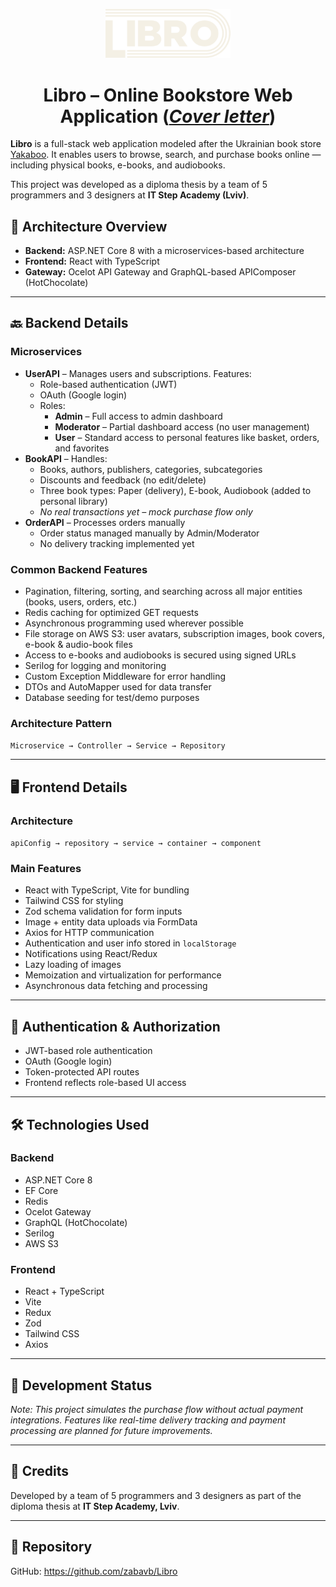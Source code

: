 <p align="center">
	<img src="client/src/assets/logoLibro.svg" alt="Libro Logo" width="200"/>
</p>
<h1 align="center">Libro – Online Bookstore Web Application
	<span>(<i><a href="Libro - Cover letter.pdf">Cover letter</a></i>)</span>
</h1>

<p>
  <strong>Libro</strong> is a full-stack web application modeled after the Ukrainian book store <a href="https://www.yakaboo.ua/">Yakaboo</a>.
  It enables users to browse, search, and purchase books online — including physical books, e-books, and audiobooks.
</p>

<p>
  This project was developed as a diploma thesis by a team of 5 programmers and 3 designers at <strong>IT Step Academy (Lviv)</strong>.
</p>

<h2>🧱 Architecture Overview</h2>

<ul>
  <li><strong>Backend:</strong> ASP.NET Core 8 with a microservices-based architecture</li>
  <li><strong>Frontend:</strong> React with TypeScript</li>
  <li><strong>Gateway:</strong> Ocelot API Gateway and GraphQL-based APIComposer (HotChocolate)</li>
</ul>

<hr/>

<h2>🔙 Backend Details</h2>

<h3>Microservices</h3>

<ul>
  <li>
    <strong>UserAPI</strong> – Manages users and subscriptions. Features:
    <ul>
      <li>Role-based authentication (JWT)</li>
      <li>OAuth (Google login)</li>
      <li>Roles:
        <ul>
          <li><strong>Admin</strong> – Full access to admin dashboard</li>
          <li><strong>Moderator</strong> – Partial dashboard access (no user management)</li>
          <li><strong>User</strong> – Standard access to personal features like basket, orders, and favorites</li>
        </ul>
      </li>
    </ul>
  </li>

  <li>
    <strong>BookAPI</strong> – Handles:
    <ul>
      <li>Books, authors, publishers, categories, subcategories</li>
      <li>Discounts and feedback (no edit/delete)</li>
      <li>Three book types: Paper (delivery), E-book, Audiobook (added to personal library)</li>
      <li><em>No real transactions yet – mock purchase flow only</em></li>
    </ul>
  </li>

  <li>
    <strong>OrderAPI</strong> – Processes orders manually
    <ul>
      <li>Order status managed manually by Admin/Moderator</li>
      <li>No delivery tracking implemented yet</li>
    </ul>
  </li>
</ul>

<h3>Common Backend Features</h3>

<ul>
  <li>Pagination, filtering, sorting, and searching across all major entities (books, users, orders, etc.)</li>
  <li>Redis caching for optimized GET requests</li>
  <li>Asynchronous programming used wherever possible</li>
  <li>File storage on AWS S3: user avatars, subscription images, book covers, e-book & audio-book files</li>
  <li>Access to e-books and audiobooks is secured using signed URLs</li>
  <li>Serilog for logging and monitoring</li>
  <li>Custom Exception Middleware for error handling</li>
  <li>DTOs and AutoMapper used for data transfer</li>
  <li>Database seeding for test/demo purposes</li>
</ul>

<h3>Architecture Pattern</h3>
<p><code>Microservice → Controller → Service → Repository</code></p>

<hr/>

<h2>🖥️ Frontend Details</h2>

<h3>Architecture</h3>
<p><code>apiConfig → repository → service → container → component</code></p>

<h3>Main Features</h3>

<ul>
  <li>React with TypeScript, Vite for bundling</li>
  <li>Tailwind CSS for styling</li>
  <li>Zod schema validation for form inputs</li>
  <li>Image + entity data uploads via FormData</li>
  <li>Axios for HTTP communication</li>
  <li>Authentication and user info stored in <code>localStorage</code></li>
  <li>Notifications using React/Redux</li>
  <li>Lazy loading of images</li>
  <li>Memoization and virtualization for performance</li>
  <li>Asynchronous data fetching and processing</li>
</ul>

<hr/>

<h2>🔐 Authentication & Authorization</h2>

<ul>
  <li>JWT-based role authentication</li>
  <li>OAuth (Google login)</li>
  <li>Token-protected API routes</li>
  <li>Frontend reflects role-based UI access</li>
</ul>

<hr/>

<h2>🛠️ Technologies Used</h2>

<h3>Backend</h3>
<ul>
  <li>ASP.NET Core 8</li>
  <li>EF Core</li>
  <li>Redis</li>
  <li>Ocelot Gateway</li>
  <li>GraphQL (HotChocolate)</li>
  <li>Serilog</li>
  <li>AWS S3</li>
</ul>

<h3>Frontend</h3>
<ul>
  <li>React + TypeScript</li>
  <li>Vite</li>
  <li>Redux</li>
  <li>Zod</li>
  <li>Tailwind CSS</li>
  <li>Axios</li>
</ul>

<hr/>

<h2>🧪 Development Status</h2>
<p>
  <em>Note: This project simulates the purchase flow without actual payment integrations. Features like real-time delivery tracking and payment processing are planned for future improvements.</em>
</p>

<hr/>

<h2>🤝 Credits</h2>
<p>
  Developed by a team of 5 programmers and 3 designers as part of the diploma thesis at <strong>IT Step Academy, Lviv</strong>.
</p>

<hr/>

<h2>🔗 Repository</h2>
<p>
  GitHub: <a href="https://github.com/zabavb/Libro">https://github.com/zabavb/Libro</a>
</p>
